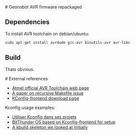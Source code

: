 # Geonobot AVR firmware repackaged

## Dependencies

To install AVR toolchain on debian/ubuntu:

```bash
sudo apt-get install avrdude gcc-avr binutils-avr avr-libc
```

## Build

Thats obvious.

# External references

- [Atmel official AVR Toolchain web page](http://www.atmel.com/tools/atmelavrtoolchainforlinux.aspx)
- [A paper on recursive Makefile issue](http://aegis.sourceforge.net/auug97.pdf)
- [KConfig-frontend download page](http://ymorin.is-a-geek.org/download/kconfig-frontends/)

Kconfig usage examples:

- [Utiliser Kconfig dans ses projets](http://www.linuxembedded.fr/2013/01/utiliser-kconfig-dans-ses-projets/)
- [BitThunder OS based on Kconfig-frontend for setup](http://bitthunder.org/docs/quick-start/)
- [A kbuild skeleton we looked at initially](https://github.com/masahir0y/kbuild_skeleton)

